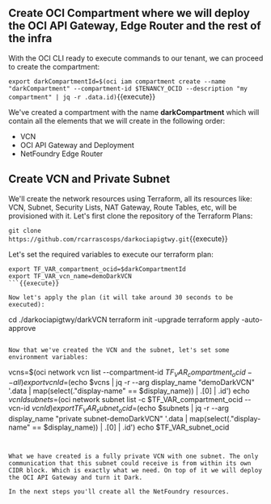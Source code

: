 ## Create OCI Compartment where we will deploy the OCI API Gateway, Edge Router and the rest of the infra

With the OCI CLI ready to execute commands to our tenant, we can proceed to create the compartment:

`export darkCompartmentId=$(oci iam compartment create --name "darkCompartment" --compartment-id $TENANCY_OCID --description "my compartment" | jq -r .data.id)`{{execute}}

We've created a compartment with the name **darkCompartment** which will contain all the elements that we will create in the following order:

* VCN
* OCI API Gateway and Deployment
* NetFoundry Edge Router

## Create VCN and Private Subnet 

We'll create the network resources using Terraform, all its resources like: VCN, Subnet, Security Lists, NAT Gateway, Route Tables, etc, will be provisioned with it.
Let's first clone the repository of the Terraform Plans:

`git clone https://github.com/rcarrascosps/darkociapigtwy.git`{{execute}}

Let's set the required variables to execute our terraform plan:

```
export TF_VAR_compartment_ocid=$darkCompartmentId
export TF_VAR_vcn_name=demoDarkVCN
```{{execute}}

Now let's apply the plan (it will take around 30 seconds to be executed):

```
cd ./darkociapigtwy/darkVCN
terraform init -upgrade
terraform apply -auto-approve
```{{execute}}

Now that we've created the VCN and the subnet, let's set some environment variables:

```
vcns=$(oci network vcn list  --compartment-id $TF_VAR_compartment_ocid --all)
export vcnId=$(echo $vcns | jq -r --arg display_name "demoDarkVCN" '.data | map(select(."display-name" == $display_name)) | .[0] | .id')
echo $vcnId
subnets=$(oci network subnet list  -c $TF_VAR_compartment_ocid --vcn-id $vcnId)
export TF_VAR_subnet_ocid=$(echo $subnets | jq -r --arg display_name "private subnet-demoDarkVCN" '.data | map(select(."display-name" == $display_name)) | .[0] | .id')
echo $TF_VAR_subnet_ocid
```{{execute}}


What we have created is a fully private VCN with one subnet. The only communication that this subnet could receive is from within its own CIDR block. Which is exactly what we need. On top of it we will deploy the OCI API Gateway and turn it Dark. 

In the next steps you'll create all the NetFoundry resources.
